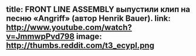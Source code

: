 title: FRONT LINE ASSEMBLY выпустили клип на песню «Angriff» (автор Henrik Bauer).
link: http://www.youtube.com/watch?v=JmmwpPvd798
image: http://thumbs.reddit.com/t3_ecypl.png
---

